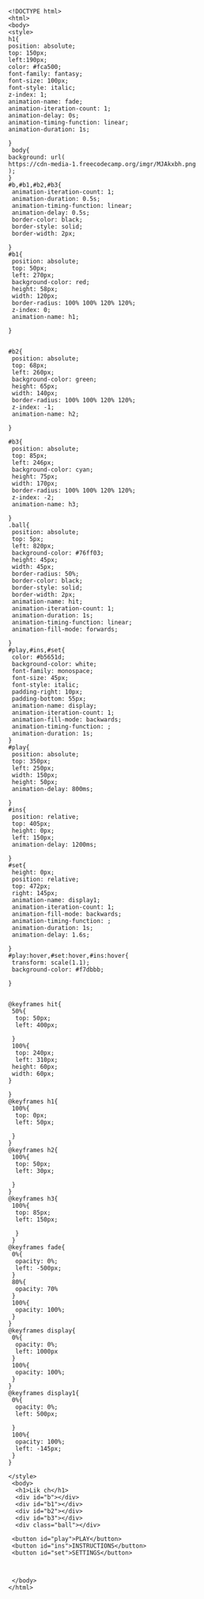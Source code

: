     <!DOCTYPE html>
    <html>
    <body>
    <style>
    h1{
    position: absolute;
    top: 150px;
    left:190px;
    color: #fca500;
    font-family: fantasy;
    font-size: 100px;
    font-style: italic;
    z-index: 1;
    animation-name: fade;
    animation-iteration-count: 1;
    animation-delay: 0s;
    animation-timing-function: linear; 
    animation-duration: 1s;

    }
     body{
    background: url(
    https://cdn-media-1.freecodecamp.org/imgr/MJAkxbh.png
    );
    }
    #b,#b1,#b2,#b3{
     animation-iteration-count: 1;
     animation-duration: 0.5s;
     animation-timing-function: linear;
     animation-delay: 0.5s;
     border-color: black;
     border-style: solid;
     border-width: 2px;

    }
    #b1{
     position: absolute;
     top: 50px;
     left: 270px;
     background-color: red;
     height: 58px;
     width: 120px;
     border-radius: 100% 100% 120% 120%;
     z-index: 0;
     animation-name: h1;

    }


    #b2{
     position: absolute;
     top: 68px;
     left: 260px;
     background-color: green;
     height: 65px;
     width: 140px;
     border-radius: 100% 100% 120% 120%;
     z-index: -1;  
     animation-name: h2;
 
    }

    #b3{
     position: absolute; 
     top: 85px;
     left: 246px;
     background-color: cyan;
     height: 75px;
     width: 170px;
     border-radius: 100% 100% 120% 120%;
     z-index: -2;
     animation-name: h3;

    }
    .ball{
     position: absolute;
     top: 5px;
     left: 820px;
     background-color: #76ff03;
     height: 45px;
     width: 45px;
     border-radius: 50%;
     border-color: black;
     border-style: solid;
     border-width: 2px;
     animation-name: hit;
     animation-iteration-count: 1;
     animation-duration: 1s;
     animation-timing-function: linear;
     animation-fill-mode: forwards;

    }
    #play,#ins,#set{
     color: #b5651d;
     background-color: white;
     font-family: monospace;
     font-size: 45px;
     font-style: italic;
     padding-right: 10px;
     padding-bottom: 55px;
     animation-name: display;
     animation-iteration-count: 1;
     animation-fill-mode: backwards;
     animation-timing-function: ; 
     animation-duration: 1s;
    }
    #play{
     position: absolute;
     top: 350px;
     left: 250px;
     width: 150px;
     height: 50px;
     animation-delay: 800ms;

    }
    #ins{
     position: relative;
     top: 405px;
     height: 0px;
     left: 150px;
     animation-delay: 1200ms;

    }
    #set{
     height: 0px;
     position: relative;
     top: 472px;
     right: 145px;
     animation-name: display1;
     animation-iteration-count: 1;
     animation-fill-mode: backwards;
     animation-timing-function: ; 
     animation-duration: 1s;
     animation-delay: 1.6s;
 
    }
    #play:hover,#set:hover,#ins:hover{
     transform: scale(1.1);
     background-color: #f7dbbb;

    }


    @keyframes hit{
     50%{
      top: 50px;
      left: 400px;

     }
     100%{
      top: 240px;
      left: 310px;
     height: 60px;
     width: 60px;
    }

    }
    @keyframes h1{
     100%{
      top: 0px;
      left: 50px;

     }
    }
    @keyframes h2{
     100%{
      top: 50px;
      left: 30px;

     }
    }
    @keyframes h3{
     100%{
      top: 85px;
      left: 150px;

      }
     }
    @keyframes fade{
     0%{
      opacity: 0%;
      left: -500px;
     }
     80%{
      opacity: 70%
     }
     100%{
      opacity: 100%;
     }
    }
    @keyframes display{
     0%{
      opacity: 0%;
      left: 1000px
     }
     100%{
      opacity: 100%;
     }
    }
    @keyframes display1{
     0%{
      opacity: 0%;
      left: 500px;

     } 
     100%{
      opacity: 100%;
      left: -145px;
     }
    }

    </style>
     <body>
      <h1>Lik ch</h1>
      <div id="b"></div>
      <div id="b1"></div>
      <div id="b2"></div>
      <div id="b3"></div>
      <div class="ball"></div>

     <button id="play">PLAY</button>
     <button id="ins">INSTRUCTIONS</button>
     <button id="set">SETTINGS</button>



     </body>
    </html>
